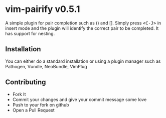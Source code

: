 # vim-pairify v0.5.1

A simple plugin for pair completion such as () and []. Simply press
<kbd>\<C-J></kbd> in insert mode and the plugin will identify the correct pair
to be completed. It has support for nesting.

## Installation

You can either do a standard installation or using a plugin manager such as
Pathogen, Vundle, NeoBundle, VimPlug

## Contributing

- Fork It
- Commit your changes and give your commit message some love
- Push to your fork on github
- Open a Pull Request
